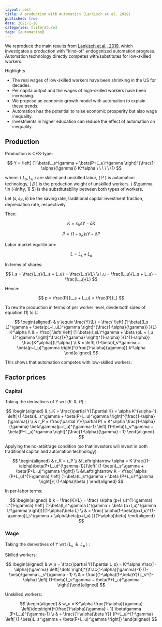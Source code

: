 ```yaml
---
layout: post
title: A production with Automation (Lankisch et al. 2019)
published: true
date: 2021-1-18
categories: [literature]
tags: [automation]
---
```


We reproduce the main results from [Lankisch et al., 2019](https://www.sciencedirect.com/science/article/pii/S0264999318310629#:~:text=The%20reason%20is%20that%20households,in%20turn%2C%20reduces%20economic%20growth.), which investigates a production with "kind-of" endogenized automation progress. Automation technology directly competes with/substitutes for low-skilled workers.

Highlights

*   The real wages of low-skilled workers have been shrinking in the US for decades.
*   Per capita output and the wages of high-skilled workers have been increasing.
*   We propose an economic growth model with automation to explain these trends.
*   Automation has the potential to raise economic prosperity but also wage inequality.
*   Investments in higher education can reduce the effect of automation on inequality.

<!--more-->

## Production

Production is CES-type:

$$
Y = \left[ (1-\beta)L_s^\gamma + \beta(P+L_u)^\gamma \right]^{\frac{1-\alpha}{\gamma}} K^\alpha \ \ \ \ \ (1)
$$
 

where: ( $L_s, L_u$ ) are skilled and unskilled labor, \( P \) is automation technology, \( $\beta$ \) is the production weight of unskilled workers, \( $\gamma \in (-\infty, 1] $\) is the substitutability between both types of workers.

Let $( s, s_K, \delta )$ be the saving rate, traditional capital investment fraction, depreciation rate, respectively. 

Then: 

$$
\dot{K} = s_K s Y - \delta K
$$
 
$$
\dot{P} = (1-s_K) s Y - \delta P
$$
 

Labor market equilibrium:

$$
L = L_s + L_u
$$


In terms of shares:

$$
l_s = \frac{L_s}{L_s + L_u} = \frac{L_s}{L} \\
l_u = \frac{L_u}{L_s + L_u} = \frac{L_u}{L}
$$

Hence:

$$
p = \frac{P}{L_s + L_u} = \frac{P}{L}
$$


To rewrite production in terms of per worker level, divide both sides of equation (1) to L:

$$
\begin{aligned} & y \equiv \frac{Y}{L} = \frac{ \left[ (1-\beta)(l_s L)^\gamma + \beta(pL+l_uL)^\gamma \right]^{\frac{1-\alpha}{\gamma}} }{L} K^\alpha \\ & = \frac{ \left( \left[ (1-\beta)(l_sL)^\gamma + \beta (pL + l_u L)^\gamma \right]^\frac{1}{\gamma} \right)^{1-\alpha} }{L^{1-\alpha}} \frac{K^\alpha}{L^\alpha} \\ & = \left[ (1-\beta)l_s^\gamma + \beta(p+l_u)^\gamma \right]^{\frac{1-\alpha}{\gamma}} k^\alpha \end{aligned}
$$

This shows that automation competes with low-skilled workers.

## Factor prices

### Capital

Taking the derivatives of Y wrt ($K \ \ \& \ \ P$) : 

$$
\begin{aligned} & r_K = \frac{\partial Y}{\partial K} = \alpha K^{\alpha-1} \left[ (1-\beta)L_s^\gamma + \beta(P+L_u)^\gamma \right]^{\frac{1-\alpha}{\gamma}} \\ & r_P = \frac{\partial Y}{\partial P} = K^\alpha \frac{1-\alpha}{\gamma} \beta\gamma(p+l_u)^{\gamma-1} \left[ (1-\beta)L_s^\gamma + \beta(P+L_u)^\gamma \right]^{\frac{1-\alpha}{\gamma} - 1} \end{aligned}
$$

Applying the no-arbitrage condition (so that investors will invest in both traditional capital and automation technology): 

$$
\begin{aligned} & r_K = r_P \\ &\Leftrightarrow \alpha = K \frac{(1-\alpha)\beta(P+L_u)^{\gamma-1}}{\left[ (1-\beta)L_s^\gamma + \beta(P+L_u)^\gamma \right]} \\ &\Leftrightarrow K = \frac{ \alpha (P+L_u)^{1-\gamma} \left[ (1-\beta)L_s^\gamma + \beta (P+L_u)^\gamma \right]}{ (1-\alpha)\beta } \end{aligned}
$$


In per-labor terms: 

$$
\begin{aligned} & k = \frac{K}{L} = \frac{ \alpha (p+l_u)^{1-\gamma} L^{1-\gamma} \left[ (1-\beta)l_s^\gamma L^\gamma + \beta (p+l_u)^\gamma L^\gamma \right]}{(1-\alpha)\beta L} \\ & = \frac{ \alpha(1-\beta)(p+l_u)^{1-\gamma}l_s^\gamma + \alpha\beta(p+l_u) }{(1-\alpha)\beta} \end{aligned}
$$

### Wage

Taking the derivatives of Y wrt ($L_s \ \ \& \ \ L_u$ ) : 

Skilled workers:

$$
\begin{aligned} & w_s = \frac{\partial Y}{\partial L_s} = K^\alpha \frac{1-\alpha}{\gamma} \left[ \dots \right]^{\frac{1-\alpha}{\gamma}-1} (1-\beta)\gamma L_s^{\gamma - 1} \\ & = \frac{(1-\alpha)(1-\beta)Y}{L_s^{1-\alpha} \left[ (1-\beta)L_s^\gamma + \beta(P+L_u)^\gamma \right]}\end{aligned}
$$

Unskilled workers:

$$
\begin{aligned} 
& w_u = K^\alpha \frac{1-\alpha}{\gamma} \left[\dots\right]^{\frac{1-\alpha}{\gamma} - 1} \beta\gamma (P+L_u)^{\gamma-1} \\ & = \frac{(1-\alpha)\beta Y}{ (P+L_u)^{1-\gamma} \left[ (1-\beta)L_s^\gamma + \beta(P+L_u)^\gamma \right]} 
\end{aligned}
$$
